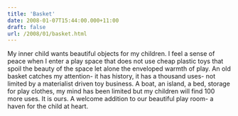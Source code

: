 ```yaml
---
title: 'Basket'
date: 2008-01-07T15:44:00.000+11:00
draft: false
url: /2008/01/basket.html
---
```


My inner child wants beautiful objects for my children. I feel a sense of peace when I enter a play space that does not use cheap plastic toys that spoil the beauty of the space let alone the enveloped warmth of play. An old basket catches my attention- it has history, it has a thousand uses- not limited by a materialist driven toy business. A boat, an island, a bed, storage for play clothes, my mind has been limited but my children will find 100 more uses. It is ours. A welcome addition to our beautiful play room- a haven for the child at heart.